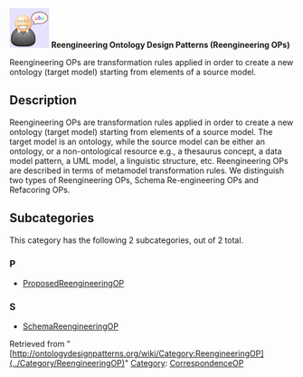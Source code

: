 [![](../images/thumb/6/6f/Definition.gif/70px-Definition.gif)](../Image/Definition.gif "Definition.gif")
__Reengineering Ontology Design Patterns (Reengineering OPs)__

Reengineering OPs are transformation rules applied in order to create a new ontology (target model) starting from elements of a source model.


  




##   Description


Reengineering OPs are transformation rules applied in order to create a new
ontology (target model) starting from elements of a source model. The target
model is an ontology, while the source model can be either an ontology, or
a non-ontological resource e.g., a thesaurus concept, a data model pattern, a
UML model, a linguistic structure, etc.
Reengineering OPs are described in terms of metamodel transformation rules.
We distinguish two types of Reengineering OPs, Schema Re-engineering OPs and Refacoring OPs.





## Subcategories


This category has the following 2 subcategories, out of 2 total.


### P


* [ProposedReengineeringOP](../Category/ProposedReengineeringOP "Category:ProposedReengineeringOP")

### S


* [SchemaReengineeringOP](../Category/SchemaReengineeringOP "Category:SchemaReengineeringOP")



Retrieved from "[http://ontologydesignpatterns.org/wiki/Category:ReengineeringOP](../Category/ReengineeringOP)"
 [Category](http://ontologydesignpatterns.org/wiki/Special:Categories "Special:Categories"): [CorrespondenceOP](../Category/CorrespondenceOP "Category:CorrespondenceOP")